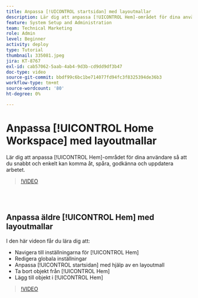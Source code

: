 ```yaml
---
title: Anpassa [!UICONTROL startsidan] med layoutmallar
description: Lär dig att anpassa [!UICONTROL Hem]-området för dina användare så att du snabbt och enkelt kan komma åt, spåra, godkänna och uppdatera arbetet.
feature: System Setup and Administration
team: Technical Marketing
role: Admin
level: Beginner
activity: deploy
type: Tutorial
thumbnail: 335081.jpeg
jira: KT-8767
exl-id: cab57062-5aab-4ab4-9d3b-cd9dd9df3b47
doc-type: video
source-git-commit: bbdf99c6bc1be714077fd94fc3f8325394de36b3
workflow-type: tm+mt
source-wordcount: '80'
ht-degree: 0%

---
```


# Anpassa [!UICONTROL Home Workspace] med layoutmallar

Lär dig att anpassa [!UICONTROL Hem]-området för dina användare så att du snabbt och enkelt kan komma åt, spåra, godkänna och uppdatera arbetet.

>[!VIDEO](https://video.tv.adobe.com/v/3432780/?quality=12&learn=on&enablevpops=1&captions=swe)

<br>
</br>

## Anpassa äldre [!UICONTROL Hem] med layoutmallar

I den här videon får du lära dig att:

* Navigera till inställningarna för [!UICONTROL Hem]
* Redigera globala inställningar
* Anpassa [!UICONTROL startsidan] med hjälp av en layoutmall
* Ta bort objekt från [!UICONTROL Hem]
* Lägg till objekt i [!UICONTROL Hem]

>[!VIDEO](https://video.tv.adobe.com/v/3432316/?quality=12&learn=on&enablevpops=1&captions=swe)
